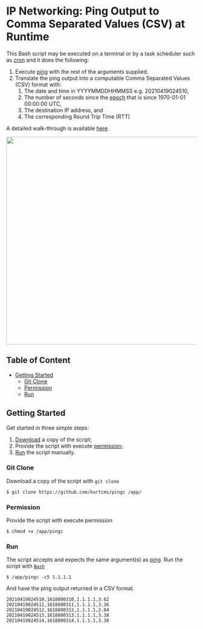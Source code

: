 # IP Networking: Ping Output to Comma Separated Values (CSV) at Runtime

This Bash script may be executed on a terminal or by a task scheduler such as [cron](https://crontab.guru/) and it does the following:

1. Execute [ping](https://linux.die.net/man/8/ping) with the rest of the arguments supplied.
2. Translate the ping output into a computable Comma Separated Values (CSV) format with:
   1. The date and time in YYYYMMDDHHMMSS e.g. 20210419024510,
   2. The number of seconds since the [epoch](https://linux.die.net/man/1/date) that is since 1970-01-01 00:00:00 UTC,
   3. The destination IP address, and
   4. The corresponding Round Trip Time (RTT)

A detailed walk-through is available [here](https://kurtcms.org/networking-ping-output-to-comma-separated-values-csv-at-runtime/).

<img src="https://kurtcms.org/git/pingc/pingc-screenshot.png" width="550">

## Table of Content

- [Getting Started](#getting-started)
  - [Git Clone](#git-clone)
  - [Permission](#permission)
  - [Run](#run)

## Getting Started

Get started in three simple steps:

1. [Download](#git-clone) a copy of the script;
2. Provide the script with execute [permission](#permission);
3. [Run](#run) the script manually.

### Git Clone

Download a copy of the script with `git clone`

```shell
$ git clone https://github.com/kurtcms/pingc /app/
```

### Permission

Provide the script with execute permission

```shell
$ chmod +x /app/pingc
```

### Run

The script accepts and expects the same argument(s) as [ping](https://linux.die.net/man/8/ping). Run the script with [`Bash`](https://github.com/python/cpython)

```shell
$ /app/pingc -c5 1.1.1.1
```

And have the ping output returned in a CSV format.

```
20210419024510,1618800310,1.1.1.1,3.62
20210419024511,1618800311,1.1.1.1,3.36
20210419024512,1618800312,1.1.1.1,2.84
20210419024513,1618800313,1.1.1.1,3.38
20210419024514,1618800314,1.1.1.1,3.38
```
